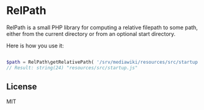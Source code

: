 RelPath
=======

RelPath is a small PHP library for computing a relative filepath to some path,
either from the current directory or from an optional start directory.

Here is how you use it:

```php

$path = RelPath\getRelativePath( '/srv/mediawiki/resources/src/startup.js', '/srv/mediawiki' );
// Result: string(24) "resources/src/startup.js"

```

License
-------

MIT
